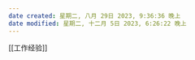 ```yaml
---
date created: 星期二, 八月 29日 2023, 9:36:36 晚上
date modified: 星期二, 十二月 5日 2023, 6:26:22 晚上
---
```

[[工作经验]]